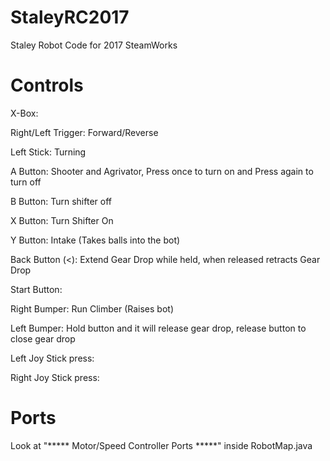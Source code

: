 # StaleyRC2017
Staley Robot Code for 2017 SteamWorks

# Controls
X-Box:

Right/Left Trigger: Forward/Reverse

Left Stick: Turning

A Button: Shooter and Agrivator, Press once to turn on and Press again to turn off

B Button: Turn shifter off

X Button: Turn Shifter On

Y Button: Intake (Takes balls into the bot)

Back Button (<): Extend Gear Drop while held, when released retracts Gear Drop

Start Button: 

Right Bumper: Run Climber (Raises bot)

Left Bumper: Hold button and it will release gear drop, release button to close gear drop

Left Joy Stick press: 

Right Joy Stick press: 

# Ports
Look at "***** Motor/Speed Controller Ports *****" inside RobotMap.java
